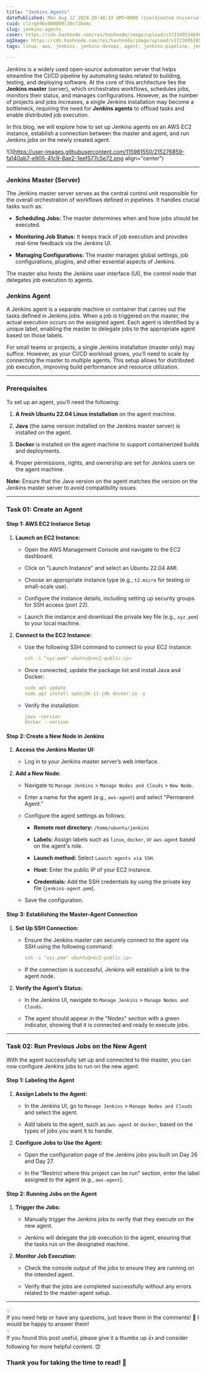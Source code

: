 ```yaml
---
title: "Jenkins Agents"
datePublished: Mon Aug 12 2024 20:40:33 GMT+0000 (Coordinated Universal Time)
cuid: clzrgk96v000009l30v72bomc
slug: jenkins-agents
cover: https://cdn.hashnode.com/res/hashnode/image/upload/v1723495146989/ac405156-e045-4650-aec1-4777cefc188f.png
ogImage: https://cdn.hashnode.com/res/hashnode/image/upload/v1723495205476/9cca2f49-8531-4d0b-9a60-159a42ad12ab.png
tags: linux, aws, jenkins, jenkins-devops, agent, jenkins-pipeline, jenkins-agent

---
```


Jenkins is a widely used open-source automation server that helps streamline the CI/CD pipeline by automating tasks related to building, testing, and deploying software. At the core of this architecture lies the **Jenkins master** (server), which orchestrates workflows, schedules jobs, monitors their status, and manages configurations. However, as the number of projects and jobs increases, a single Jenkins installation may become a bottleneck, requiring the need for **Jenkins agents** to offload tasks and enable distributed job execution.

In this blog, we will explore how to set up Jenkins agents on an AWS EC2 instance, establish a connection between the master and agent, and run Jenkins jobs on the newly created agent.

![](https://user-images.githubusercontent.com/115981550/215276859-fa140ab7-e905-41c9-8ae2-1eef577c5e72.png align="center")

---

### Jenkins Master (Server)

The Jenkins master server serves as the central control unit responsible for the overall orchestration of workflows defined in pipelines. It handles crucial tasks such as:

* **Scheduling Jobs:** The master determines when and how jobs should be executed.
    
* **Monitoring Job Status:** It keeps track of job execution and provides real-time feedback via the Jenkins UI.
    
* **Managing Configurations:** The master manages global settings, job configurations, plugins, and other essential aspects of Jenkins.
    

The master also hosts the Jenkins user interface (UI), the control node that delegates job execution to agents.

### Jenkins Agent

A Jenkins agent is a separate machine or container that carries out the tasks defined in Jenkins jobs. When a job is triggered on the master, the actual execution occurs on the assigned agent. Each agent is identified by a unique label, enabling the master to delegate jobs to the appropriate agent based on those labels.

For small teams or projects, a single Jenkins installation (master only) may suffice. However, as your CI/CD workload grows, you’ll need to scale by connecting the master to multiple agents. This setup allows for distributed job execution, improving build performance and resource utilization.

---

### Prerequisites

To set up an agent, you’ll need the following:

1. **A fresh Ubuntu 22.04 Linux installation** on the agent machine.
    
2. **Java** (the same version installed on the Jenkins master server) is installed on the agent.
    
3. **Docker** is installed on the agent machine to support containerized builds and deployments.
    
4. Proper permissions, rights, and ownership are set for Jenkins users on the agent machine.
    

**Note:** Ensure that the Java version on the agent matches the version on the Jenkins master server to avoid compatibility issues.

---

### Task 01: Create an Agent

#### Step 1: AWS EC2 Instance Setup

1. **Launch an EC2 Instance:**
    
    * Open the AWS Management Console and navigate to the EC2 dashboard.
        
    * Click on "Launch Instance" and select an Ubuntu 22.04 AMI.
        
    * Choose an appropriate instance type (e.g., `t2.micro` for testing or small-scale use).
        
    * Configure the instance details, including setting up security groups for SSH access (port 22).
        
    * Launch the instance and download the private key file (e.g., `xyz.pem`) to your local machine.
        
2. **Connect to the EC2 Instance:**
    
    * Use the following SSH command to connect to your EC2 instance:
        
        ```yaml
        ssh -i "xyz.pem" ubuntu@<ec2-public-ip>
        ```
        
    * Once connected, update the package list and install Java and Docker:
        
        ```yaml
        sudo apt update
        sudo apt install openjdk-11-jdk docker.io -y
        ```
        
    * Verify the installation:
        
        ```yaml
        java -version
        docker --version
        ```
        

#### Step 2: Create a New Node in Jenkins

1. **Access the Jenkins Master UI:**
    
    * Log in to your Jenkins master server’s web interface.
        
2. **Add a New Node:**
    
    * Navigate to `Manage Jenkins` &gt; `Manage Nodes and Clouds` &gt; `New Node`.
        
    * Enter a name for the agent (e.g., `aws-agent`) and select "Permanent Agent."
        
    * Configure the agent settings as follows:
        
        * **Remote root directory:** `/home/ubuntu/jenkins`
            
        * **Labels:** Assign labels such as `linux`, `docker`, or `aws-agent` based on the agent's role.
            
        * **Launch method:** Select `Launch agents via SSH`.
            
        * **Host:** Enter the public IP of your EC2 instance.
            
        * **Credentials:** Add the SSH credentials by using the private key file (`jenkins-agent.pem`).
            
    * Save the configuration.
        

#### Step 3: Establishing the Master-Agent Connection

1. **Set Up SSH Connection:**
    
    * Ensure the Jenkins master can securely connect to the agent via SSH using the following command:
        
        ```yaml
        ssh -i "xyz.pem" ubuntu@<ec2-public-ip>
        ```
        
    * If the connection is successful, Jenkins will establish a link to the agent node.
        
2. **Verify the Agent’s Status:**
    
    * In the Jenkins UI, navigate to `Manage Jenkins` &gt; `Manage Nodes and Clouds`.
        
    * The agent should appear in the "Nodes" section with a green indicator, showing that it is connected and ready to execute jobs.
        

---

### Task 02: Run Previous Jobs on the New Agent

With the agent successfully set up and connected to the master, you can now configure Jenkins jobs to run on the new agent.

#### Step 1: Labeling the Agent

1. **Assign Labels to the Agent:**
    
    * In the Jenkins UI, go to `Manage Jenkins` &gt; `Manage Nodes and Clouds` and select the agent.
        
    * Add labels to the agent, such as `aws-agent` or `docker`, based on the types of jobs you want it to handle.
        
2. **Configure Jobs to Use the Agent:**
    
    * Open the configuration page of the Jenkins jobs you built on Day 26 and Day 27.
        
    * In the "Restrict where this project can be run" section, enter the label assigned to the agent (e.g., `aws-agent`).
        

#### Step 2: Running Jobs on the Agent

1. **Trigger the Jobs:**
    
    * Manually trigger the Jenkins jobs to verify that they execute on the new agent.
        
    * Jenkins will delegate the job execution to the agent, ensuring that the tasks run on the designated machine.
        
2. **Monitor Job Execution:**
    
    * Check the console output of the jobs to ensure they are running on the intended agent.
        
    * Verify that the jobs are completed successfully without any errors related to the master-agent setup.
        

---

<div data-node-type="callout">
<div data-node-type="callout-emoji">💡</div>
<div data-node-type="callout-text">If you need help or have any questions, just leave them in the comments! 📝 I would be happy to answer them!</div>
</div>

<div data-node-type="callout">
<div data-node-type="callout-emoji">💡</div>
<div data-node-type="callout-text">If you found this post useful, please give it a thumbs up 👍 and consider following for more helpful content. 😊</div>
</div>

### Thank you for taking the time to read! 💚